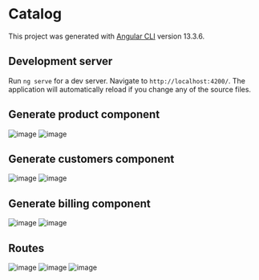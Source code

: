 # Catalog

This project was generated with [Angular CLI](https://github.com/angular/angular-cli) version 13.3.6.

## Development server

Run `ng serve` for a dev server. Navigate to `http://localhost:4200/`. The application will automatically reload if you change any of the source files.

## Generate product component
![image](https://user-images.githubusercontent.com/81756572/205483816-8e876a74-ad1c-4ad7-b717-321e35259fba.png)
![image](https://user-images.githubusercontent.com/81756572/205483884-35ed083e-e981-4b6a-8f8b-59ea212eaa84.png)

## Generate customers component
![image](https://user-images.githubusercontent.com/81756572/205483937-7cf5a91f-d735-485b-b28e-fda04c694bd8.png)
![image](https://user-images.githubusercontent.com/81756572/205483942-b61f768c-cb05-4923-97fc-bbbc4d404490.png)
## Generate billing component 
![image](https://user-images.githubusercontent.com/81756572/205484517-4ca8dc10-7cf8-4975-95e7-d438084b7392.png)
![image](https://user-images.githubusercontent.com/81756572/205484524-b95e7554-3fc3-47b4-b4db-9a1f2cf76394.png)


## Routes
![image](https://user-images.githubusercontent.com/81756572/205484308-04c67cb6-7cda-4c8f-b382-1a282978f26e.png)
![image](https://user-images.githubusercontent.com/81756572/205484744-4c072718-1361-483c-952f-2263e2cb670a.png)
![image](https://user-images.githubusercontent.com/81756572/205484972-63c14864-a8ed-4764-b43b-fdc9b94ec05a.png)



